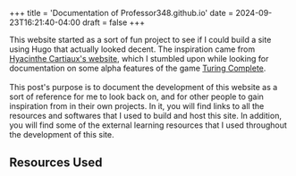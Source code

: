 +++
title = 'Documentation of Professor348.github.io'
date = 2024-09-23T16:21:40-04:00
draft = false
+++

This website started as a sort of fun project to see if I could build a site using Hugo that actually looked decent. The inspiration came from [Hyacinthe Cartiaux's website](https://hcartiaux.github.io/), which I stumbled upon while looking for documentation on some alpha features of the game [Turing Complete](https://store.steampowered.com/app/1444480/Turing_Complete/).
<br>
<br>
This post's purpose is to document the development of this website as a sort of reference for me to look back on, and for other people to gain inspiration from in their own projects.
In it, you will find links to all the resources and softwares that I used to build and host this site.
In addition, you will find some of the external learning resources that I used throughout the development of this site.

## Resources Used